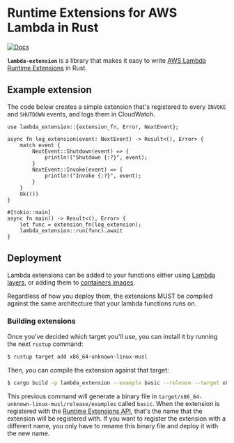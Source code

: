 # Runtime Extensions for AWS Lambda in Rust

[![Docs](https://docs.rs/lambda_extension/badge.svg)](https://docs.rs/lambda_extension)

**`lambda-extension`** is a library that makes it easy to write [AWS Lambda Runtime Extensions](https://docs.aws.amazon.com/lambda/latest/dg/using-extensions.html) in Rust.

## Example extension

The code below creates a simple extension that's registered to every `INVOKE` and `SHUTDOWN` events, and logs them in CloudWatch.

```rust,no_run
use lambda_extension::{extension_fn, Error, NextEvent};

async fn log_extension(event: NextEvent) -> Result<(), Error> {
    match event {
        NextEvent::Shutdown(event) => {
            println!("Shutdown {:?}", event);
        }
        NextEvent::Invoke(event) => {
            println!("Invoke {:?}", event);
        }
    }
    Ok(())
}

#[tokio::main]
async fn main() -> Result<(), Error> {
    let func = extension_fn(log_extension);
    lambda_extension::run(func).await
}
```

## Deployment

Lambda extensions can be added to your functions either using [Lambda layers](https://docs.aws.amazon.com/lambda/latest/dg/using-extensions.html#using-extensions-config), or adding them to [containers images](https://docs.aws.amazon.com/lambda/latest/dg/using-extensions.html#invocation-extensions-images).

Regardless of how you deploy them, the extensions MUST be compiled against the same architecture that your lambda functions runs on.

### Building extensions

Once you've decided which target you'll use, you can install it by running the next `rustup` command:

```bash
$ rustup target add x86_64-unknown-linux-musl
```

Then, you can compile the extension against that target:

```bash
$ cargo build -p lambda_extension --example basic --release --target x86_64-unknown-linux-musl
```

This previous command will generate a binary file in `target/x86_64-unknown-linux-musl/release/examples` called `basic`. When the extension is registered with the [Runtime Extensions API](https://docs.aws.amazon.com/lambda/latest/dg/runtimes-extensions-api.html#runtimes-extensions-api-reg), that's the name that the extension will be registered with. If you want to register the extension with a different name, you only have to rename this binary file and deploy it with the new name.
